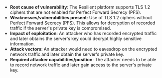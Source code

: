- **Root cause of vulnerability**: The Resilient platform supports TLS 1.2 ciphers that are not enabled for Perfect Forward Secrecy (PFS).
- **Weaknesses/vulnerabilities present**: Use of TLS 1.2 ciphers without Perfect Forward Secrecy (PFS). This allows for decryption of recorded traffic if the server's private key is compromised.
- **Impact of exploitation**: An attacker who has recorded encrypted traffic and later obtains the server's key could decrypt highly sensitive information.
- **Attack vectors**: An attacker would need to eavesdrop on the encrypted network traffic and later obtain the server's private key.
- **Required attacker capabilities/position**: The attacker needs to be able to record network traffic and later gain access to the server's private key.